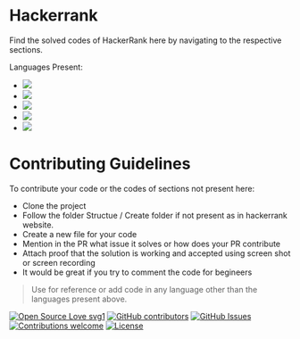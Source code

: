 # Hackerrank
Find the solved codes of HackerRank here by navigating to the respective sections.

Languages Present:
- <img src="https://img.shields.io/badge/python%20-%2314354C.svg?&style=for-the-badge&logo=python&logoColor=white"/>
- <img src="https://img.shields.io/badge/java-%23ED8B00.svg?&style=for-the-badge&logo=java&logoColor=white"/>
- <img src="https://img.shields.io/badge/javascript%20-%23323330.svg?&style=for-the-badge&logo=javascript&logoColor=%23F7DF1E"/>
- <img src="https://img.shields.io/badge/c++%20-%2300599C.svg?&style=for-the-badge&logo=c%2B%2B&ogoColor=white"/>
- <img src="https://img.shields.io/badge/c%20-%2300599C.svg?&style=for-the-badge&logo=c&logoColor=white"/>

# Contributing Guidelines
To contribute your code or the codes of sections not present here:
- Clone the project
- Follow the folder Structue / Create folder if not present as in hackerrank website.
- Create a new file for your code
- Mention in the PR what issue it solves or how does your PR contribute
- Attach proof that the solution is working and accepted using screen shot or screen recording
- It would be great if you try to comment the code for begineers 

> Use for reference or add code in any language other than the languages present above.

[![Open Source Love svg1](https://badges.frapsoft.com/os/v1/open-source.svg?v=103)](https://github.com/Arejay23/)
[![GitHub contributors](https://img.shields.io/github/contributors/Arejay23/Hackerrank.svg)](https://github.com/Arejay23/Hackerrank/contributors/)
[![GitHub Issues](https://img.shields.io/github/issues/Arejay23/Hackerrank.svg)](https://github.com/Arejay23/Hackerrank/issues)
[![Contributions welcome](https://img.shields.io/badge/contributions-welcome-orange.svg)](https://github.com/Arejay23/Hackerrank)
[![License](https://img.shields.io/badge/license-MIT-blue.svg)](https://opensource.org/licenses/MIT) 
